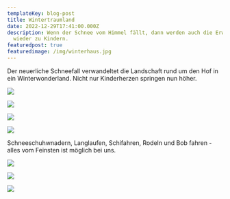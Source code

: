 ```yaml
---
templateKey: blog-post
title: Wintertraumland
date: 2022-12-29T17:41:00.000Z
description: Wenn der Schnee vom Himmel fällt, dann werden auch die Erwachsenen
  wieder zu Kindern.
featuredpost: true
featuredimage: /img/winterhaus.jpg
---
```

Der neuerliche Schneefall verwandeltet die Landschaft rund um den Hof in ein Winterwonderland. Nicht nur Kinderherzen springen nun höher. 

![](/img/winterhaus.jpg)

![](/img/winterhaus-bach.jpg)

![](/img/winterhaus-vorne.jpg)

![](/img/wiesenblick.jpg)

Schneeschuhwnadern, Langlaufen, Schifahren, Rodeln und Bob fahren - alles vom Feinsten ist möglich bei uns.

![](/img/schneeschuhwandern.jpg)

![](/img/winter-kids.jpg)

![](/img/rodeln.jpg)